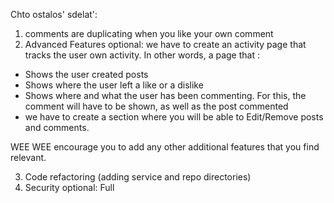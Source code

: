 Chto ostalos' sdelat':
1. comments are duplicating when you like your own comment
2. Advanced Features optional: we have to create an activity page that tracks the user own activity. In other words, a page that :
<ul>
    <li>Shows the user created posts</li>
    <li>Shows where the user left a like or a dislike</li>
    <li>Shows where and what the user has been commenting. For this, the comment will have to be shown, as well as the post commented</li>
    <li>we have to create a section where you will be able to Edit/Remove posts and comments.</li>
</ul>

WEE WEE encourage you to add any other additional features that you find relevant.

3. Code refactoring (adding service and repo directories)
4. Security optional: Full